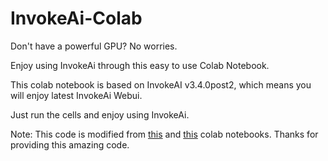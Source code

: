# InvokeAi-Colab

Don't have a powerful GPU? No worries. 

Enjoy using InvokeAi through this easy to use Colab Notebook.

This colab notebook is based on InvokeAI v3.4.0post2, which means you will enjoy latest InvokeAi Webui. 

Just run the cells and enjoy using InvokeAi.

Note: This code is modified from [this](https://colab.research.google.com/github/camenduru/InvokeAI-colab/blob/main/InvokeAI_colab.ipynb) and [this](https://colab.research.google.com/drive/143_3pv8csybgkKnWyDVCi8bhVo16_5AI?usp=sharing) colab notebooks. Thanks for providing this amazing code.
